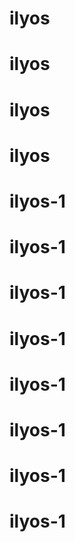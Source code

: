 # ilyos
# ilyos
# ilyos
# ilyos
# ilyos-1
# ilyos-1
# ilyos-1
# ilyos-1
# ilyos-1
# ilyos-1
# ilyos-1
# ilyos-1
